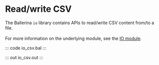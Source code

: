 # Read/write CSV

The Ballerina `io` library contains APIs to read/write CSV content from/to a file.<br/><br/>
For more information on the underlying module, 
see the [IO module](https://docs.central.ballerina.io/ballerina/io/latest/).

::: code io_csv.bal :::

::: out io_csv.out :::
